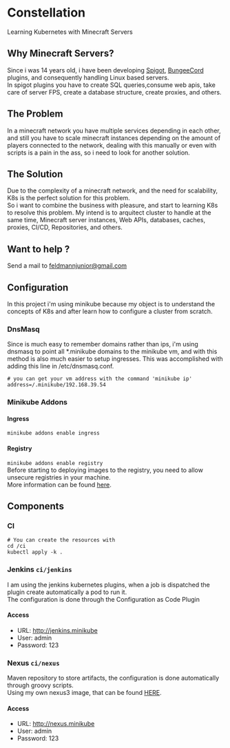 # Constellation
Learning Kubernetes with Minecraft Servers

## Why Minecraft Servers?
Since i was 14 years old, i have been developing [Spigot](https://www.spigotmc.org/), [BungeeCord](https://github.com/SpigotMC/BungeeCord) plugins, and consequently handling Linux based servers.  
In spigot plugins you have to create SQL queries,consume web apis, take care of server FPS, create a database structure, create proxies, and others.  
## The Problem
In a minecraft network you have multiple services depending in each other, and still you have to scale minecraft instances depending on the amount of players connected to the network, dealing with this manually or even with scripts is a pain in the ass, so i need to look for another solution.
## The Solution
Due to the complexity of a minecraft network, and the need for scalability, K8s is the perfect solution for this problem.  
So i want to combine the business with pleasure, and start to learning K8s to resolve this problem. My intend is to arquitect cluster to handle at the same time, Minecraft server instances, Web APIs, databases, caches, proxies, CI/CD, Repositories, and others.
## Want to help ?
Send a mail to feldmannjunior@gmail.com

## Configuration

In this project i'm using minikube because my object is to understand the concepts of K8s and after learn how to configure a cluster from scratch.

### DnsMasq
Since is much easy to remember domains rather than ips, i'm using dnsmasq to point all *.minikube domains to the minikube vm, and with this method is also much easier to setup ingresses. This was accomplished with adding this line in /etc/dnsmasq.conf.
```
# you can get your vm address with the command 'minikube ip'
address=/.minikube/192.168.39.54
```

### Minikube Addons
#### Ingress 
``minikube addons enable ingress``

#### Registry
``minikube addons enable registry``  
Before starting to deploying images to the registry, you need to allow unsecure registries in your machine.  
More information can be found [here](https://minikube.sigs.k8s.io/docs/tasks/docker_registry/).

## Components

### CI
```shell
# You can create the resources with
cd /ci
kubectl apply -k .
```
### Jenkins `ci/jenkins`
I am using the jenkins kubernetes plugins, when a job is dispatched the plugin create automatically a pod to run it.   
The configuration is done through the Configuration as Code Plugin  

#### Access
* URL: http://jenkins.minikube
* User: admin
* Password: 123

### Nexus `ci/nexus`
Maven repository to store artifacts, the configuration is done automatically through groovy scripts.  
Using my own nexus3 image, that can be found [HERE](https://github.com/FeldmannJR/nexus3-docker-image).

#### Access
* URL: http://nexus.minikube
* User: admin
* Password: 123

